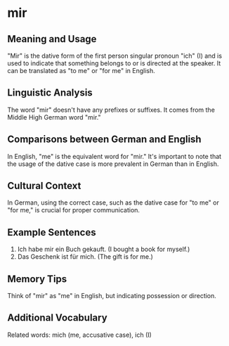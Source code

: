 # mir
## Meaning and Usage
"Mir" is the dative form of the first person singular pronoun "ich" (I) and is used to indicate that something belongs to or is directed at the speaker. It can be translated as "to me" or "for me" in English.
## Linguistic Analysis
The word "mir" doesn't have any prefixes or suffixes. It comes from the Middle High German word "mir."
## Comparisons between German and English
In English, "me" is the equivalent word for "mir." It's important to note that the usage of the dative case is more prevalent in German than in English.
## Cultural Context
In German, using the correct case, such as the dative case for "to me" or "for me," is crucial for proper communication.
## Example Sentences
1. Ich habe mir ein Buch gekauft. (I bought a book for myself.)
2. Das Geschenk ist für mich. (The gift is for me.)
## Memory Tips
Think of "mir" as "me" in English, but indicating possession or direction.
## Additional Vocabulary
Related words: mich (me, accusative case), ich (I)